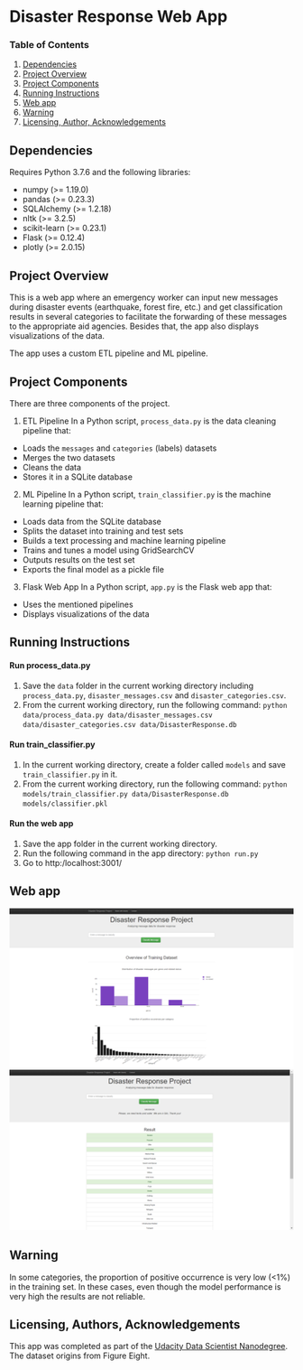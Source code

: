 # Disaster Response Web App

### Table of Contents

1. [Dependencies](#dependencies)
2. [Project Overview](#overview)
3. [Project Components](#components)
4. [Running Instructions](#instructions)
5. [Web app](#app)
6. [Warning](#warning)
7. [Licensing, Author, Acknowledgements](#licensing)

## Dependencies <a name="dependencies"></a>
Requires Python 3.7.6 and the following libraries:
* numpy (>= 1.19.0)
* pandas (>= 0.23.3)
* SQLAlchemy (>= 1.2.18)
* nltk (>= 3.2.5)
* scikit-learn (>= 0.23.1)
* Flask (>= 0.12.4)
* plotly (>= 2.0.15)

## Project Overview <a name="overview"></a>
This is a web app where an emergency worker can input new messages during disaster events (earthquake, forest fire, etc.) and get classification results in several categories to facilitate the forwarding of these messages to the appropriate aid agencies. Besides that, the app also displays visualizations of the data.

The app uses a custom ETL pipeline and ML pipeline.

## Project Components <a name="components"></a>
There are three components of the project.

1. ETL Pipeline
In a Python script, `process_data.py` is the data cleaning pipeline that:
* Loads the `messages` and `categories` (labels) datasets
* Merges the two datasets
* Cleans the data
* Stores it in a SQLite database

2. ML Pipeline
In a Python script, `train_classifier.py` is the machine learning pipeline that:
* Loads data from the SQLite database
* Splits the dataset into training and test sets
* Builds a text processing and machine learning pipeline
* Trains and tunes a model using GridSearchCV
* Outputs results on the test set
* Exports the final model as a pickle file

3. Flask Web App
In a Python script, `app.py` is the Flask web app that:
* Uses the mentioned pipelines
* Displays visualizations of the data

## Running Instructions <a name="instructions"></a>
#### Run process_data.py
1. Save the `data` folder in the current working directory including `process_data.py`, `disaster_messages.csv` and `disaster_categories.csv`.
2. From the current working directory, run the following command:
`python data/process_data.py data/disaster_messages.csv data/disaster_categories.csv data/DisasterResponse.db`

#### Run train_classifier.py
1. In the current working directory, create a folder called `models` and save `train_classifier.py` in it.
2. From the current working directory, run the following command:
`python models/train_classifier.py data/DisasterResponse.db models/classifier.pkl`

#### Run the web app 
1. Save the app folder in the current working directory.
2. Run the following command in the app directory:
`python run.py`
3. Go to http:/localhost:3001/

## Web app <a name="app"></a>
![app front](https://github.com/dorottyawinter/disaster_response/blob/master/app_front.png)
![app results](https://github.com/dorottyawinter/disaster_response/blob/master/app_results.png)

## Warning <a name="warning"></a>
In some categories, the proportion of positive occurrence is very low (<1%) in the training set. In these cases, even though the model performance is very high the results are not reliable.

## Licensing, Authors, Acknowledgements <a name="licensing"></a>
This app was completed as part of the [Udacity Data Scientist Nanodegree](https://udacity.com/nanodegrees/nd025). 
The dataset origins from Figure Eight.
